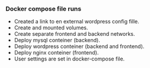 ### Docker compose file runs
- Created a link to en external wordpress config fille.
- Create and mounted volumes.
- Create separate frontend and backend networks.
- Deploy mysql conteiner (backend).
- Deploy wordpress conteiner (backend and frontend).
- Deploy nginx conteiner (frontend).
- User settings are set in docker-compose file.
